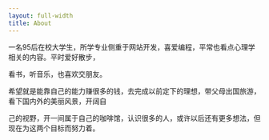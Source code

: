```yaml
---
layout: full-width
title: About
---
```


一名95后在校大学生，所学专业侧重于网站开发，喜爱编程，平常也看点心理学相关的内容。平时爱好散步，

看书，听音乐，也喜欢交朋友。

希望就是能靠自己的能力赚很多的钱，去完成以前定下的理想，带父母出国旅游，看下国内外的美丽风景，开阔自

己的视野，开一间属于自己的咖啡馆，认识很多的人，或许以后还有更多想法，但现在为这两个目标而努力着。


